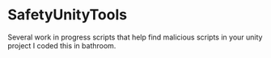 # SafetyUnityTools
Several work in progress scripts that help find malicious scripts in your unity project
I coded this in bathroom. 
